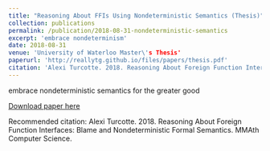 ```yaml
---
title: "Reasoning About FFIs Using Nondeterministic Semantics (Thesis)"
collection: publications
permalink: /publication/2018-08-31-nondeterministic-semantics
excerpt: 'embrace nondeterminism'
date: 2018-08-31
venue: 'University of Waterloo Master\'s Thesis'
paperurl: 'http://reallytg.github.io/files/papers/thesis.pdf'
citation: 'Alexi Turcotte. 2018. Reasoning About Foreign Function Interfaces: Blame and Nondeterministic Formal Semantics. MMAth Computer Science.'
---
```


embrace nondeterministic semantics for the greater good

[Download paper here](http://reallytg.github.io/files/papers/thesis.pdf)

Recommended citation: Alexi Turcotte. 2018. Reasoning About Foreign Function Interfaces: Blame and Nondeterministic Formal Semantics. MMAth Computer Science.
